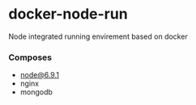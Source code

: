 # docker-node-run
Node integrated running envirement based on docker

### Composes

- node@6.9.1
- nginx
- mongodb
